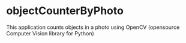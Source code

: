 # objectCounterByPhoto
This application counts objects in a photo using OpenCV (opensource Computer Vision library for Python)
